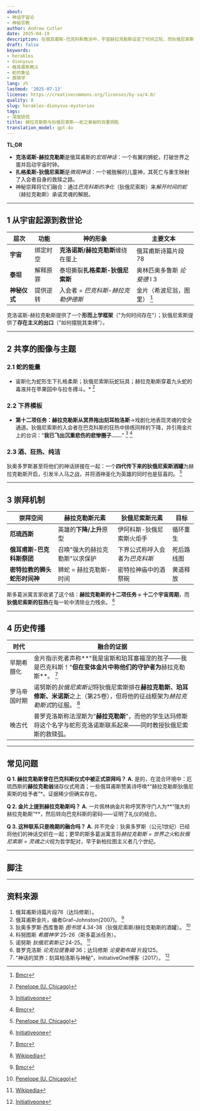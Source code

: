 ```yaml
---
about:
- 神话宇宙论
- 神秘宗教
author: Andrew Cutler
date: 2025-04-19
description: 在俄耳甫斯-巴克科斯教派中，宇宙赫拉克勒斯设定了时间之轮，而狄俄尼索斯则将其转向解放。
draft: false
keywords:
- herakles
- dionysus
- 俄耳甫斯教义
- 蛇的象征
- 救赎学
lang: zh
lastmod: '2025-07-13'
license: https://creativecommons.org/licenses/by-sa/4.0/
quality: 8
slug: herakles-dionysus-mysteries
tags:
- 深度研究
title: 赫拉克勒斯与狄俄尼索斯——蛇之奥秘的双重钥匙
translation_model: gpt-4o
---
```


**TL;DR**

- **克洛诺斯-赫拉克勒斯**是俄耳甫斯的*宏观神话*：一个有翼的狮蛇，打破世界之蛋并启动宇宙时钟。
- **扎格柔斯-狄俄尼索斯**是*微观神话*：一个被肢解的儿童神，其死亡与重生映射了入会者自身的救赎之路。
- 神秘崇拜将它们融合：通过*巴克科斯的净化*（狄俄尼索斯）来*解开时间的蛇*（赫拉克勒斯）承诺灵魂的解脱。

---

## 1 从宇宙起源到救世论

| 层次 | 功能 | 神的形象 | 主要文本 |
|------|------|----------|----------|
| **宇宙** | 绑定时空 | **克洛诺斯/赫拉克勒斯**缠绕在蛋上 | 俄耳甫斯诗篇片段78 |
| **泰坦** | 解释原罪 | 泰坦撕裂**扎格柔斯-狄俄尼索斯** | 奥林匹奥多鲁斯 *论斐德* I 3 |
| **神秘仪式** | 提供逆转 | 入会者 = *巴克科斯-赫拉克勒伊德斯* | 金片（希波尼翁，图里） [^oai1] |

克洛诺斯-赫拉克勒斯提供了一个**形而上学框架**（"为何时间存在"）；狄俄尼索斯提供了**存在主义的出口**（"如何摆脱其束缚"）。

---

## 2 共享的图像与主题

### 2.1 蛇的能量
* 宙斯化为蛇形生下扎格柔斯；狄俄尼索斯玩蛇玩具；赫拉克勒斯穿着九头蛇的毒液并在苹果园中与拉冬搏斗。* [^oai2]

### 2.2 下界模板
* **第十二项任务：**赫拉克勒斯从冥界拖出**刻耳柏洛斯**→戏剧化地表现灵魂的安全通道。狄俄尼索斯的入会者在巴克科斯的狂热中排练同样的下降，并引用金片上的台词：“**我已飞出沉重悲伤的悲惨圈子……**” [^oai3] [^oai1]

### 2.3 酒、狂热、纯洁
狄奥多罗斯甚至将他们的神话拼接在一起：一个**四代传下来的狄俄尼索斯酒罐**为赫拉克勒斯开启，引发半人马之战，并将酒神圣化为英雄的同时也是狂喜的。 [^oai2]

---

## 3 崇拜机制

| 崇拜空间 | 赫拉克勒斯元素 | 狄俄尼索斯元素 | 目标 |
|----------|---------------|----------------|------|
| **厄琉西斯** | 英雄的**下降/上升**原型 | 伊阿科斯-狄俄尼索斯火炬手 | 循环重生 |
| **俄耳甫斯-巴克科斯祭团** | 召唤"强大的赫拉克勒斯"以求保护 | 下界公式称呼入会者为*巴克科斯* | 死后路线图 |
| **密特拉教的狮头蛇形时间神** | 狮蛇 = 赫拉克勒斯-时间 | 密特拉神庙中的酒祭碗 | 黄道释放 |

斯多葛派寓言家收紧了这个结：**赫拉克勒斯的十二项任务 = 十二个宇宙周期**，而**狄俄尼索斯的狂热**在每一轮中清除业力残余。 [^oai3]

---

## 4 历史传播

| 时代 | 融合的证据 |
|------|-----------|
| 早期希腊化 | 金片指示死者声称**"我是宙斯和珀耳塞福涅的孩子——我是巴克科斯！"**但在变体金片中称他们的守护者为**赫拉克勒斯**。 [^oai1] |
| 罗马帝国时期 | 诺努斯的*狄俄尼索斯记*将狄俄尼索斯排在**赫拉克勒斯、珀耳修斯、米诺斯**之上（第25卷），但将他的征战框架为*赫拉克勒斯式*的征服。 [^oai4] |
| 晚古代 | 普罗克洛斯称法涅斯为"**赫拉克勒斯**"，而他的学生达玛修斯将这个名字与蛇形克洛诺斯联系起来——同时教授狄俄尼索斯的救赎弧。 |

---

## 常见问题 <!-- 保留FAQPage模式支持 -->

**Q 1. 赫拉克勒斯曾在巴克科斯仪式中被正式崇拜吗？**
**A.** 是的，在混合环境中：厄琉西斯的**赫拉克勒翁**储存仪式用酒；一些俄耳甫斯赞美诗呼唤*“赫拉克勒斯狄俄尼索斯的给予者”*。证据稀少但确实存在。

**Q 2. 金片上提到赫拉克勒斯吗？**
**A.** 一片佩林纳金片称呼冥界守门人为**“强大的赫拉克勒斯”**，然后转向巴克科斯的密码——证明了礼仪的结合。

**Q 3. 这种联系只是晚期的融合吗？**
**A.** 并不完全：狄奥多罗斯（公元1世纪）已经将他们的神话交织在一起；更早的斯多葛派寓言将*赫拉克勒斯 = 世界之火*和*狄俄尼索斯 = 灵魂之火*视为哲学配对，早于新柏拉图主义者几个世纪。

---

## 脚注

[^oai1]: [Bmcr](https://bmcr.brynmawr.edu/2008/2008.10.16/)
[^oai2]: [Penelope (U. Chicago)](https://penelope.uchicago.edu/Thayer/E/Roman/Texts/Diodorus_Siculus/4B%2A.html)
[^oai3]: [Initiativeone](https://initiativeone.blogspot.com/2017/01/mythic-underworld-cerebus-and-mysteries.html)
[^oai4]: [Wikipedia](https://en.wikipedia.org/wiki/Dionysiaca)
[^orpic-egg]: 达玛修斯，*论原理* I 316；蛇形克洛诺斯-赫拉克勒斯打破蛋。

---

## 资料来源

1. 俄耳甫斯诗篇片段78（达玛修斯）。
2. 俄耳甫斯金片，编者Graf–Johnston(2007)。 [^oai1]
3. 狄奥多罗斯·西库鲁斯 *图书馆* 4.34-38（狄俄尼索斯/赫拉克勒斯的酒罐）。 [^oai2]
4. 科努图斯 *希腊神学* 25-26（斯多葛派任务）。
5. 诺努斯 *狄俄尼索斯记* 24-25。 [^oai4]
6. 普罗克洛斯 *论克拉提鲁姆* 36；达玛修斯 *论斐勒布姆* 片段125。
7. "神话的冥界：刻耳柏洛斯与神秘"，InitiativeOne博客（2017）。 [^oai3]